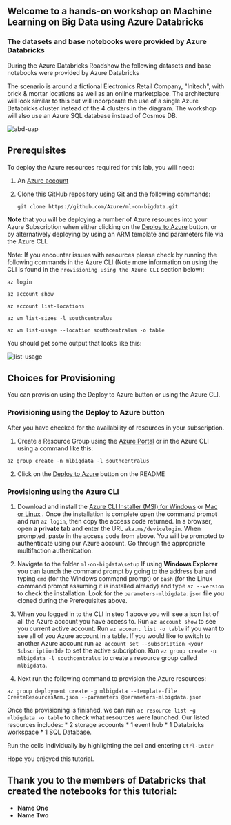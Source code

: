 ## Welcome to a hands-on workshop on Machine Learning on Big Data using Azure Databricks

### The datasets and base notebooks were provided by Azure Databricks
During the Azure Databricks Roadshow the following datasets and base notebooks were provided by Azure Databricks

The scenario is around a fictional Electronics Retail Company, "Initech", with brick & mortar locations as well as an online marketplace.  The architecture will look similar to this but will incorporate the use of a single Azure Databricks cluster instead of the 4 clusters in the diagram.  The workshop will also use an Azure SQL database instead of Cosmos DB.

![abd-uap](https://raw.githubusercontent.com/Azure/ml-on-bigdata/master/ml-on-bigdata/images/adb-uap.png)

## Prerequisites

To deploy the Azure resources required for this lab, you will need:

1. An [Azure account](https://portal.azure.com)
2. Clone this GitHub repository using Git and the following commands: 

    `git clone https://github.com/Azure/ml-on-bigdata.git`

**Note** that you will be deploying a number of Azure resources into your Azure Subscription when either clicking on the [Deploy to Azure](https://github.com/Azure/DataScienceVM/blob/master/Tutorials/MLADS-spring-2018/setup/README.md) button, or by alternatively deploying by using an ARM template and parameters file via the Azure CLI.

Note: If you encounter issues with resources please check by running the following commands in the Azure CLI (Note more information on using the CLI is found in the `Provisioning using the Azure CLI` section below):
  
  `az login`

  `az account show`

  `az account list-locations`
  
  `az vm list-sizes -l southcentralus`

  `az vm list-usage --location southcentralus -o table`

You should get some output that looks like this:

![list-usage](https://raw.githubusercontent.com/Azure/ml-on-bigdata/master/ml-on-bigdata/images/list-usage.png)

## Choices for Provisioning

You can provision using the Deploy to Azure button or using the Azure CLI.

### Provisioning using the Deploy to Azure button

After you have checked for the availability of resources in your subscription.

1) Create a Resource Group using the [Azure Portal](https://portal.azure.com) or in the Azure CLI using a command like this:

  `az group create -n mlbigdata -l southcentralus`

2) Click on the [Deploy to Azure](https://github.com/Azure/DataScienceVM/blob/master/Tutorials/MLADS-spring-2018/setup/README.md) button on the README 

### Provisioning using the Azure CLI

1. Download and install the [Azure CLI Installer (MSI) for Windows](https://aka.ms/InstallAzureCliWindows) or [Mac or Linux](https://docs.microsoft.com/en-us/cli/azure/install-azure-cli?view=azure-cli-latest) . Once the installation is complete open the command prompt and run `az login`, then copy the access code returned. In a browser, open a **private tab** and enter the URL `aka.ms/devicelogin`. When prompted, paste in the access code from above. You will be prompted to authenticate using our Azure account.  Go through the appropriate multifaction authenication.

2. Navigate to the folder `ml-on-bigdata\setup` If using **Windows Explorer** you can launch the command prompt by going to the address bar and typing `cmd` (for the Windows command prompt) or `bash` (for the Linux command prompt assuming it is installed already) and type `az --version` to check the installation.  Look for the `parameters-mlbigdata.json` file you cloned during the Prerequisites above.  

3. When you logged in to the CLI in step 1 above you will see a json list of all the Azure account you have access to. Run `az account show` to see you current active account.  Run `az account list -o table` if you want to see all of you Azure account in a table. If you would like to switch to another Azure account run `az account set --subscription <your SubscriptionId>` to set the active subcription.  Run `az group create -n mlbigdata -l southcentralus` to create a resource group called `mlbigdata`.

4. Next run the following command to provision the Azure resources:
```
az group deployment create -g mlbigdata --template-file CreateResourcesArm.json --parameters @parameters-mlbigdata.json
```
Once the provisioning is finished, we can run `az resource list -g mlbigdata -o table` to check what resources were launched. Our listed resources includes: 
    * 2 storage accounts
    * 1 event hub
    * 1 Databricks workspace
    * 1 SQL Database.

Run the cells individually by highlighting the cell and entering `Ctrl-Enter`


Hope you enjoyed this tutorial.

## Thank you to the members of Databricks that created the notebooks for this tutorial:
* **Name One** 
* **Name Two**
